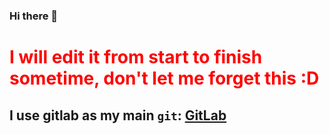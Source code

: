 ### Hi there 👋

<h1 style="color:red;">
I will edit it from start to finish sometime, don't let me forget this :D
</h1>

## I use gitlab as my main `git`: [GitLab](https://gitlab.com/Pometcan)
